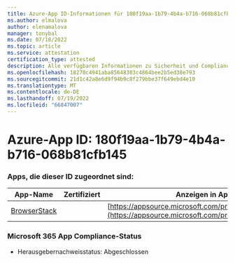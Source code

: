 ```yaml
---
title: Azure-App ID-Informationen für 180f19aa-1b79-4b4a-b716-068b81cfb145
ms.author: elmalova
author: elenamalova
manager: tonybal
ms.date: 07/18/2022
ms.topic: article
ms.service: attestation
certification_type: attested
description: Alle verfügbaren Informationen zu Sicherheit und Compliance für 180f19aa-1b79-4b4a-b716-068b81cfb145.
ms.openlocfilehash: 18270c4941aba85648303c4864bee2b5ed38e793
ms.sourcegitcommit: 21d1c42a8e6d9f94b9c8f279bbe37f649ebd4e10
ms.translationtype: MT
ms.contentlocale: de-DE
ms.lasthandoff: 07/19/2022
ms.locfileid: "66847007"
---
```

# <a name="azure-app-id-180f19aa-1b79-4b4a-b716-068b81cfb145"></a>Azure-App ID: 180f19aa-1b79-4b4a-b716-068b81cfb145


### <a name="apps-associated-with-this-id"></a>Apps, die dieser ID zugeordnet sind:
| **App-Name** | **Zertifiziert** | **Anzeigen in AppSource** |
|--------------|---------------|-----------------------|
| [BrowserStack](../forward/WA200004404.md) |  | [https://appsource.microsoft.com/product/office/WA200004404](https://appsource.microsoft.com/product/office/WA200004404) |

### <a name="microsoft-365-app-compliance-status"></a>Microsoft 365 App Compliance-Status
- Herausgebernachweisstatus: Abgeschlossen

